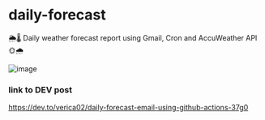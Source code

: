 # daily-forecast
🌦🌡 Daily weather forecast report using Gmail, Cron and AccuWeather API 🌞🌧

![image](https://user-images.githubusercontent.com/77109037/144074396-418d79d0-a4d9-46eb-8719-f86af3985bf1.png)

### link to DEV post
https://dev.to/verica02/daily-forecast-email-using-github-actions-37g0
